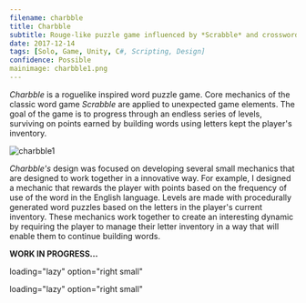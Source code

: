 ```yaml
---
filename: charbble
title: Charbble
subtitle: Rouge-like puzzle game influenced by *Scrabble* and crosswords
date: 2017-12-14
tags: [Solo, Game, Unity, C#, Scripting, Design]
confidence: Possible
mainimage: charbble1.png
---
```


*Charbble* is a roguelike inspired word puzzle game. Core mechanics of the classic word game *Scrabble* are applied to unexpected game elements. The goal of the game is to progress through an endless series of levels, surviving on points earned by building words using letters kept the player's inventory.

![][char1]

*Charbble's* design was focused on developing several small mechanics that are designed to work together in a innovative way. For example, I designed a mechanic that rewards the player with points based on the frequency of use of the word in the English language. Levels are made with procedurally
generated word puzzles based on the letters in the player's current inventory. These mechanics work together to create an interesting dynamic by
requiring the player to manage their letter inventory in a way that will enable them to continue building words.

**WORK IN PROGRESS...**

[char1]: /images/charbble2.png "charbble1"
	loading="lazy" option="right small"

[char2]: /images/charbble2.png "charbble2"
	loading="lazy" option="right small"
